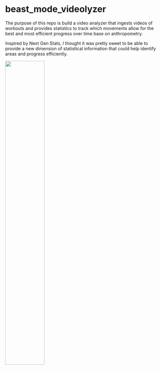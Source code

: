 # beast_mode_videolyzer
The purpose of this repo is build a video analyzer that ingests videos of workouts and provides statistics to track which movements allow for the best and most efficient progress over time base on anthropometry.

Inspired by Next Gen Stats, I thought it was pretty sweet to be able to provide a new dimension of statistical information that could help identify areas and progress efficiently.

[<img src="https://img.youtube.com/vi/<VIDEO ID>/maxresdefault.jpg" width="50%">](https://youtu.be/watch?v=RXs6G9YBo3c)
